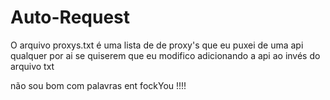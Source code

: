 # Auto-Request

O arquivo proxys.txt 
é uma lista de de proxy's 
que eu puxei de uma api qualquer por ai 
se quiserem que eu modifico adicionando 
a api ao invés do arquivo txt

não sou bom com palavras ent fockYou !!!!




